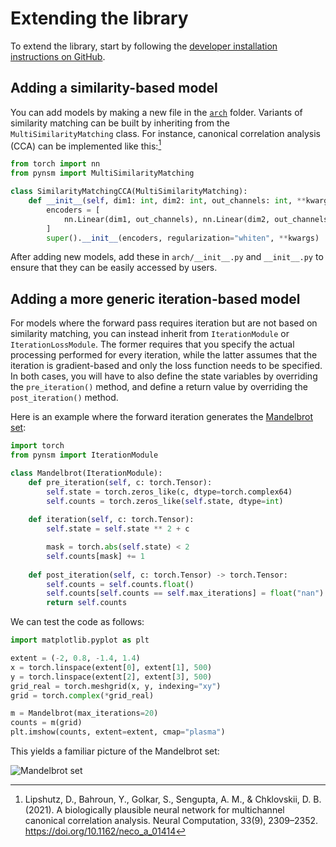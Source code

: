 # Extending the library
To extend the library, start by following the [developer installation instructions on GitHub](https://github.com/Shagesh/pytorch-NSM/blob/main/README.md#developer-installation).

## Adding a similarity-based model
You can add models by making a new file in the [`arch`](https://github.com/Shagesh/pytorch-NSM/tree/main/src/pynsm/arch) folder. Variants of similarity matching can be built by inheriting from the `MultiSimilarityMatching` class. For instance, canonical correlation analysis (CCA) can be implemented like this:[^1]

```python
from torch import nn
from pynsm import MultiSimilarityMatching

class SimilarityMatchingCCA(MultiSimilarityMatching):
    def __init__(self, dim1: int, dim2: int, out_channels: int, **kwargs):
        encoders = [
            nn.Linear(dim1, out_channels), nn.Linear(dim2, out_channels)
        ]
        super().__init__(encoders, regularization="whiten", **kwargs)
```

After adding new models, add these in `arch/__init__.py` and `__init__.py` to ensure that they can be easily accessed by users.

## Adding a more generic iteration-based model
For models where the forward pass requires iteration but are not based on similarity matching, you can instead inherit from `IterationModule` or `IterationLossModule`. The former requires that you specify the actual processing performed for every iteration, while the latter assumes that the iteration is gradient-based and only the loss function needs to be specified. In both cases, you will have to also define the state variables by overriding the `pre_iteration()` method, and define a return value by overriding the `post_iteration()` method.

Here is an example where the forward iteration generates the [Mandelbrot set](https://en.wikipedia.org/wiki/Mandelbrot_set):

```python
import torch
from pynsm import IterationModule

class Mandelbrot(IterationModule):
    def pre_iteration(self, c: torch.Tensor):
        self.state = torch.zeros_like(c, dtype=torch.complex64)
        self.counts = torch.zeros_like(self.state, dtype=int)
    
    def iteration(self, c: torch.Tensor):
        self.state = self.state ** 2 + c

        mask = torch.abs(self.state) < 2
        self.counts[mask] += 1
    
    def post_iteration(self, c: torch.Tensor) -> torch.Tensor:
        self.counts = self.counts.float()
        self.counts[self.counts == self.max_iterations] = float("nan")
        return self.counts
```

We can test the code as follows:

```python
import matplotlib.pyplot as plt

extent = (-2, 0.8, -1.4, 1.4)
x = torch.linspace(extent[0], extent[1], 500)
y = torch.linspace(extent[2], extent[3], 500)
grid_real = torch.meshgrid(x, y, indexing="xy")
grid = torch.complex(*grid_real)

m = Mandelbrot(max_iterations=20)
counts = m(grid)
plt.imshow(counts, extent=extent, cmap="plasma")
```

This yields a familiar picture of the Mandelbrot set:

![Mandelbrot set](img/mandelbrot.png)


[^1]: Lipshutz, D., Bahroun, Y., Golkar, S., Sengupta, A. M., & Chklovskii, D. B. (2021). A biologically plausible neural network for multichannel canonical correlation analysis. Neural Computation, 33(9), 2309–2352. <https://doi.org/10.1162/neco_a_01414>